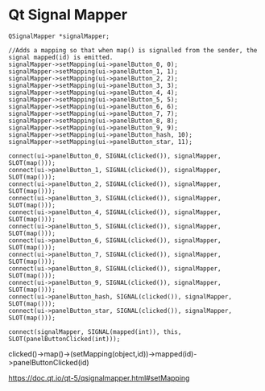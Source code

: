# Qt Signal Mapper

    QSignalMapper *signalMapper;

    //Adds a mapping so that when map() is signalled from the sender, the signal mapped(id) is emitted.
    signalMapper->setMapping(ui->panelButton_0, 0);
    signalMapper->setMapping(ui->panelButton_1, 1);
    signalMapper->setMapping(ui->panelButton_2, 2);
    signalMapper->setMapping(ui->panelButton_3, 3);
    signalMapper->setMapping(ui->panelButton_4, 4);
    signalMapper->setMapping(ui->panelButton_5, 5);
    signalMapper->setMapping(ui->panelButton_6, 6);
    signalMapper->setMapping(ui->panelButton_7, 7);
    signalMapper->setMapping(ui->panelButton_8, 8);
    signalMapper->setMapping(ui->panelButton_9, 9);
    signalMapper->setMapping(ui->panelButton_hash, 10);
    signalMapper->setMapping(ui->panelButton_star, 11);

    connect(ui->panelButton_0, SIGNAL(clicked()), signalMapper, SLOT(map()));
    connect(ui->panelButton_1, SIGNAL(clicked()), signalMapper, SLOT(map()));
    connect(ui->panelButton_2, SIGNAL(clicked()), signalMapper, SLOT(map()));
    connect(ui->panelButton_3, SIGNAL(clicked()), signalMapper, SLOT(map()));
    connect(ui->panelButton_4, SIGNAL(clicked()), signalMapper, SLOT(map()));
    connect(ui->panelButton_5, SIGNAL(clicked()), signalMapper, SLOT(map()));
    connect(ui->panelButton_6, SIGNAL(clicked()), signalMapper, SLOT(map()));
    connect(ui->panelButton_7, SIGNAL(clicked()), signalMapper, SLOT(map()));
    connect(ui->panelButton_8, SIGNAL(clicked()), signalMapper, SLOT(map()));
    connect(ui->panelButton_9, SIGNAL(clicked()), signalMapper, SLOT(map()));
    connect(ui->panelButton_hash, SIGNAL(clicked()), signalMapper, SLOT(map()));
    connect(ui->panelButton_star, SIGNAL(clicked()), signalMapper, SLOT(map()));

    connect(signalMapper, SIGNAL(mapped(int)), this, SLOT(panelButtonClicked(int)));

clicked()->map()->(setMapping(object,id))->mapped(id)->panelButtonClicked(id)

https://doc.qt.io/qt-5/qsignalmapper.html#setMapping
